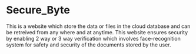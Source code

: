 # Secure_Byte
This is a website which store the data or files in the cloud database and can be retreived from any where and at anytime. This website ensures security by enabling 2 way or 3 way verification which involves face-recognition system for safety and security of the documents stored by the user.
